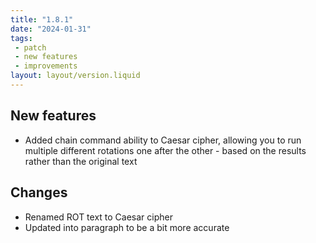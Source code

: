 ```yaml
---
title: "1.8.1"
date: "2024-01-31"
tags: 
 - patch
 - new features
 - improvements
layout: layout/version.liquid
---
```

## New features
- Added chain command ability to Caesar cipher, allowing you to run multiple different rotations one after the other - based on the results rather than the original text

## Changes
- Renamed ROT text to Caesar cipher
- Updated into paragraph to be a bit more accurate